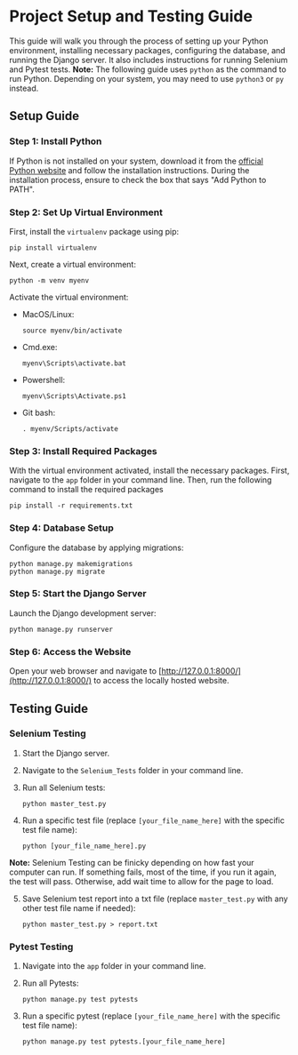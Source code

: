 # Project Setup and Testing Guide

This guide will walk you through the process of setting up your Python environment, installing necessary packages, configuring the database, and running the Django server. It also includes instructions for running Selenium and Pytest tests.
**Note:** The following guide uses `python` as the command to run Python. Depending on your system, you may need to use `python3` or `py` instead.

## Setup Guide

### Step 1: Install Python

If Python is not installed on your system, download it from the [official Python website](https://www.python.org/downloads/) and follow the installation instructions. During the installation process, ensure to check the box that says "Add Python to PATH".

### Step 2: Set Up Virtual Environment

First, install the `virtualenv` package using pip:

```console
pip install virtualenv
```

Next, create a virtual environment:

```console
python -m venv myenv
```

Activate the virtual environment:

- MacOS/Linux:

    ```console
    source myenv/bin/activate
    ```

- Cmd.exe:

    ```console
    myenv\Scripts\activate.bat
    ```

- Powershell:

    ```console
    myenv\Scripts\Activate.ps1
    ```

- Git bash:

    ```console
    . myenv/Scripts/activate
    ```

### Step 3: Install Required Packages

With the virtual environment activated, install the necessary packages.
First, navigate to the `app` folder in your command line. Then, run the following command to install the required packages

```console
pip install -r requirements.txt
```

### Step 4: Database Setup

Configure the database by applying migrations:

```console
python manage.py makemigrations
python manage.py migrate
```

### Step 5: Start the Django Server

Launch the Django development server:

```console
python manage.py runserver
```

### Step 6: Access the Website

Open your web browser and navigate to [http://127.0.0.1:8000/](http://127.0.0.1:8000/) to access the locally hosted website.

## Testing Guide

### Selenium Testing

1. Start the Django server.
2. Navigate to the `Selenium_Tests` folder in your command line.
3. Run all Selenium tests:

    ```console
    python master_test.py
    ```

4. Run a specific test file (replace `[your_file_name_here]` with the specific test file name):

    ```console
    python [your_file_name_here].py
    ```

**Note:** Selenium Testing can be finicky depending on how fast your computer can run. If something fails, most of the time, if you run it again, the test will pass. Otherwise, add wait time to allow for the page to load.

5. Save Selenium test report into a txt file (replace `master_test.py` with any other test file name if needed):

    ```console
    python master_test.py > report.txt
    ```

### Pytest Testing

1. Navigate into the `app` folder in your command line.
2. Run all Pytests:

    ```console
    python manage.py test pytests
    ```

3. Run a specific pytest (replace `[your_file_name_here]` with the specific test file name):

    ```console
    python manage.py test pytests.[your_file_name_here]
    ```

